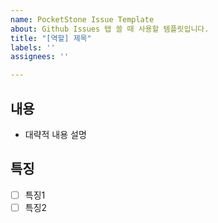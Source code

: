 ```yaml
---
name: PocketStone Issue Template
about: Github Issues 탭 쓸 때 사용할 템플릿입니다.
title: "[역할] 제목"
labels: ''
assignees: ''

---
```


## 내용
- 대략적 내용 설명

## 특징
- [ ] 특징1
- [ ] 특징2
